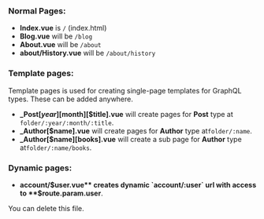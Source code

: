 ### Normal Pages:
- **Index.vue** is `/` (index.html)
- **Blog.vue** will be `/blog`
- **About.vue** will be `/about`
- **about/History.vue** will be `/about/history`

### Template pages:
Template pages is used for creating single-page templates for GraphQL types. These can be added anywhere.

- **_Post[$year][$month][$title].vue** will create pages for **Post** type at `folder/:year/:month/:title`.
- **_Author[$name].vue** will create pages for **Author** type  at`folder/:name`.
- **_Author[$name][books].vue** will create a sub page for **Author** type at`folder/:name/books`.


### Dynamic pages:
- **account/$user.vue** creates dynamic `account/:user` url with access to **$route.param.user**.

You can delete this file.

